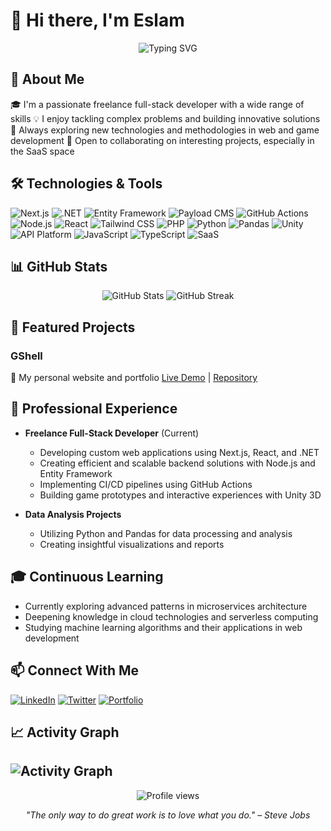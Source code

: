 # 👋 Hi there, I'm Eslam

<div align="center">
  <img src="https://readme-typing-svg.demolab.com?font=Fira+Code&pause=1000&width=435&lines=Full+Stack+Developer;Freelancer;Always+learning+new+things" alt="Typing SVG" />
</div>

## 🚀 About Me

🎓 I'm a passionate freelance full-stack developer with a wide range of skills
💡 I enjoy tackling complex problems and building innovative solutions
🌱 Always exploring new technologies and methodologies in web and game development
👯 Open to collaborating on interesting projects, especially in the SaaS space

## 🛠️ Technologies & Tools

![Next.js](https://img.shields.io/badge/-Next.js-000000?style=flat-square&logo=next.js&logoColor=white)
![.NET](https://img.shields.io/badge/-.NET-512BD4?style=flat-square&logo=.net&logoColor=white)
![Entity Framework](https://img.shields.io/badge/-Entity_Framework-512BD4?style=flat-square&logo=.net&logoColor=white)
![Payload CMS](https://img.shields.io/badge/-Payload_CMS-000000?style=flat-square&logo=payloadcms&logoColor=white)
![GitHub Actions](https://img.shields.io/badge/-GitHub_Actions-2088FF?style=flat-square&logo=github-actions&logoColor=white)
![Node.js](https://img.shields.io/badge/-Node.js-339933?style=flat-square&logo=node.js&logoColor=white)
![React](https://img.shields.io/badge/-React-61DAFB?style=flat-square&logo=react&logoColor=black)
![Tailwind CSS](https://img.shields.io/badge/-Tailwind_CSS-38B2AC?style=flat-square&logo=tailwind-css&logoColor=white)
![PHP](https://img.shields.io/badge/-PHP-777BB4?style=flat-square&logo=php&logoColor=white)
![Python](https://img.shields.io/badge/-Python-3776AB?style=flat-square&logo=python&logoColor=white)
![Pandas](https://img.shields.io/badge/-Pandas-150458?style=flat-square&logo=pandas&logoColor=white)
![Unity](https://img.shields.io/badge/-Unity-000000?style=flat-square&logo=unity&logoColor=white)
![API Platform](https://img.shields.io/badge/-API_Platform-38B2AC?style=flat-square&logo=api-platform&logoColor=white)
![JavaScript](https://img.shields.io/badge/-JavaScript-F7DF1E?style=flat-square&logo=javascript&logoColor=black)
![TypeScript](https://img.shields.io/badge/-TypeScript-3178C6?style=flat-square&logo=typescript&logoColor=white)
![SaaS](https://img.shields.io/badge/-SaaS-FF4088?style=flat-square&logo=saas&logoColor=white)

## 📊 GitHub Stats

<div align="center">
  <img src="https://github-readme-stats.vercel.app/api?username=elghaied&show_icons=true&theme=radical" alt="GitHub Stats" />
  <img src="https://github-readme-streak-stats.herokuapp.com/?user=elghaied&theme=radical" alt="GitHub Streak" />
</div>

## 🌟 Featured Projects

### GShell
🚀 My personal website and portfolio
[Live Demo](https://gshell.fr) | [Repository](https://github.com/elghaied/gshell-web)


## 💼 Professional Experience

- **Freelance Full-Stack Developer** (Current)
  - Developing custom web applications using Next.js, React, and .NET
  - Creating efficient and scalable backend solutions with Node.js and Entity Framework
  - Implementing CI/CD pipelines using GitHub Actions
  - Building game prototypes and interactive experiences with Unity 3D

- **Data Analysis Projects**
  - Utilizing Python and Pandas for data processing and analysis
  - Creating insightful visualizations and reports

## 🎓 Continuous Learning

- Currently exploring advanced patterns in microservices architecture
- Deepening knowledge in cloud technologies and serverless computing
- Studying machine learning algorithms and their applications in web development

## 📫 Connect With Me

[![LinkedIn](https://img.shields.io/badge/-LinkedIn-0A66C2?style=flat-square&logo=linkedin&logoColor=white)](https://www.linkedin.com/in/elghaied)
[![Twitter](https://img.shields.io/badge/-Twitter-1DA1F2?style=flat-square&logo=twitter&logoColor=white)](https://twitter.com/gshell)
[![Portfolio](https://img.shields.io/badge/-Portfolio-4CAF50?style=flat-square&logo=google-chrome&logoColor=white)](https://gshell.fr)

## 📈 Activity Graph

![Activity Graph](https://github-readme-activity-graph.vercel.app/graph?username=elghaied&theme=github)
---

<div align="center">
  <img src="https://komarev.com/ghpvc/?username=elghaied&color=blueviolet" alt="Profile views" />
  
  _"The only way to do great work is to love what you do." – Steve Jobs_
</div>
